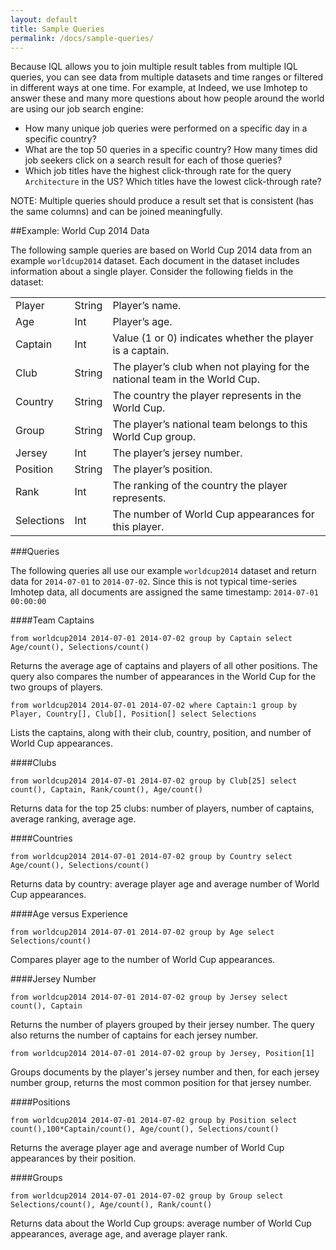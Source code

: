 ```yaml
---
layout: default
title: Sample Queries
permalink: /docs/sample-queries/
---
```


Because IQL allows you to join multiple result tables from multiple IQL queries, you can see data from multiple datasets and time ranges or filtered in different ways at one time. For example, at Indeed, we use Imhotep to answer these and many more questions about how people around the world are using our job search engine:

- How many unique job queries were performed on a specific day in a specific country?
- What are the top 50 queries in a specific country? How many times did job seekers click on a search result for each of those queries?
- Which job titles have the highest click-through rate for the query `Architecture` in the US? Which titles have the lowest click-through rate?

NOTE: Multiple queries should produce a result set that is consistent (has the same columns) and can be joined meaningfully.

##Example: World Cup 2014 Data

The following sample queries are based on World Cup 2014 data from an example `worldcup2014` dataset. Each document in the dataset includes information about a single player. Consider the following fields in the dataset:

| | | |
| ----- | ------ | ------- |
| Player | String | Player’s name.
| Age | Int | Player’s age.
| Captain | Int | Value (1 or 0) indicates whether the player is a captain.
| Club | String | The player’s club when not playing for the national team in the World Cup.
| Country | String | The country the player represents in the World Cup.
| Group | String | The player’s national team belongs to this World Cup group.
| Jersey | Int | The player’s jersey number.
| Position | String | The player’s position.
| Rank | Int | The ranking of the country the player represents.
| Selections | Int | The number of World Cup appearances for this player.

###Queries

The following queries all use our example `worldcup2014` dataset and return data for `2014-07-01` to `2014-07-02`. Since this is not typical time-series Imhotep data, all documents are assigned the same timestamp: `2014-07-01 00:00:00`

####Team Captains

`from worldcup2014 2014-07-01 2014-07-02 group by Captain select Age/count(), Selections/count()`

Returns the average age of captains and players of all other positions. The query also compares the number of appearances in the World Cup for the two groups of players.

`from worldcup2014 2014-07-01 2014-07-02 where Captain:1 group by Player, Country[], Club[], Position[] select Selections`

Lists the captains, along with their club, country, position, and number of World Cup appearances.

####Clubs

`from worldcup2014 2014-07-01 2014-07-02 group by Club[25] select count(), Captain, Rank/count(), Age/count()`

Returns data for the top 25 clubs: number of players, number of captains, average ranking, average age.

####Countries

`from worldcup2014 2014-07-01 2014-07-02 group by Country select Age/count(), Selections/count()`

Returns data by country: average player age and average number of World Cup appearances.

####Age versus Experience

`from worldcup2014 2014-07-01 2014-07-02 group by Age select Selections/count()`

Compares player age to the number of World Cup appearances.

####Jersey Number

`from worldcup2014 2014-07-01 2014-07-02 group by Jersey select count(), Captain`

Returns the number of players grouped by their jersey number. The query also returns the number of captains for each jersey number.

`from worldcup2014 2014-07-01 2014-07-02 group by Jersey, Position[1]`

Groups documents by the player's jersey number and then, for each jersey number group, returns the most common position for that jersey number.

####Positions

`from worldcup2014 2014-07-01 2014-07-02 group by Position select count(),100*Captain/count(), Age/count(), Selections/count()`

Returns the average player age and average number of World Cup appearances by their position.

####Groups

`from worldcup2014 2014-07-01 2014-07-02 group by Group select Selections/count(), Age/count(), Rank/count()`

Returns data about the World Cup groups: average number of World Cup appearances, average age, and average player rank.